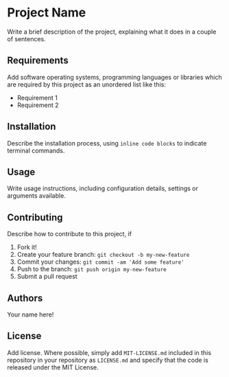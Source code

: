 # Project Name

Write a brief description of the project, explaining what it does in a couple of sentences.

## Requirements

Add software operating systems, programming languages or libraries which are required by this project as an unordered list like this:

*   Requirement 1
*   Requirement 2

## Installation

Describe the installation process, using `inline code blocks` to indicate terminal commands.

## Usage

Write usage instructions, including configuration details, settings or arguments available.

## Contributing

Describe how to contribute to this project, if

1. Fork it!
2. Create your feature branch: `git checkout -b my-new-feature`
3. Commit your changes: `git commit -am 'Add some feature'`
4. Push to the branch: `git push origin my-new-feature`
5. Submit a pull request

## Authors

Your name here!

## License

Add license. Where possible, simply add `MIT-LICENSE.md` included in this repository in your repository as `LICENSE.md` and specify that the code is released under the MIT License.
